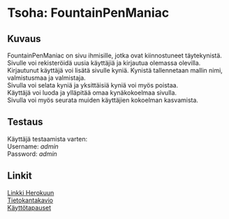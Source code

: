 
# Tsoha: FountainPenManiac

## Kuvaus
FountainPenManiac on sivu ihmisille, jotka ovat kiinnostuneet täytekynistä.  
Sivulle voi rekisteröidä uusia käyttäjiä ja kirjautua olemassa olevilla.  
Kirjautunut käyttäjä voi lisätä sivulle kyniä. Kynistä tallennetaan mallin nimi, valmistusmaa ja valmistaja.  
Sivulla voi selata kyniä ja yksittäisiä kyniä voi myös poistaa.  
Käyttäjä voi luoda ja ylläpitää omaa kynäkokoelmaa sivulla.  
Sivulla voi myös seurata muiden käyttäjien kokoelman kasvamista.  

## Testaus

Käyttäjä testaamista varten:  
Username: _admin_  
Password: _admin_  

## Linkit

[Linkki Herokuun](https://tsoha-foutain-pen-store.herokuapp.com/)  
[Tietokantakavio](/documentation/tietokantakaavio.png)  
[Käyttötapauset](/documentation/kayttotapaukset.md)  



